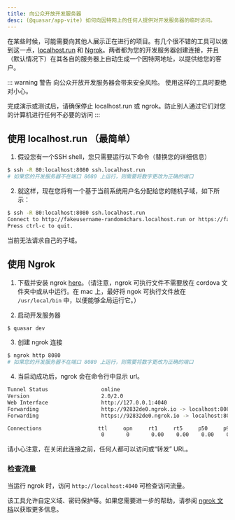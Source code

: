 ```yaml
---
title: 向公众开放开发服务器
desc: (@quasar/app-vite) 如何向因特网上的任何人提供对开发服务器的临时访问。
---
```


在某些时候，可能需要向其他人展示正在进行的项目。有几个很不错的工具可以做到这一点，[localhost.run](https://localhost.run/) 和 [Ngrok](https://ngrok.com/)。两者都为您的开发服务器创建连接，并且（默认情况下）在其各自的服务器上自动生成一个因特网地址，以提供给您的客户。

::: warning 警告
向公众开放开发服务器会带来安全风险。 使用这样的工具时要绝对小心。

完成演示或测试后，请确保停止 localhost.run 或 ngrok。防止别人通过它们对您的计算机进行任何不必要的访问
:::

## 使用 localhost.run （最简单）

1. 假设您有一个SSH shell，您只需要运行以下命令（替换您的详细信息）
``` bash
$ ssh -R 80:localhost:8080 ssh.localhost.run
# 如果您的开发服务器不在端口 8080 上运行，则需要将数字更改为正确的端口
```

2. 就这样，现在您将有一个基于当前系统用户名分配给您的随机子域，如下所示：
``` bash
$ ssh -R 80:localhost:8080 ssh.localhost.run
Connect to http://fakeusername-random4chars.localhost.run or https://fakeusername-random4chars.localhost.run
Press ctrl-c to quit.
```

当前无法请求自己的子域。

## 使用 Ngrok

1. 下载并安装 ngrok [here](https://ngrok.com/download)。（请注意，ngrok 可执行文件不需要放在 cordova 文件夹中或从中运行。在 mac 上，最好将 ngok 可执行文件放在 `/usr/local/bin` 中，以便能够全局运行它。）

2. 启动开发服务器
``` bash
$ quasar dev
```

3. 创建 ngrok 连接
``` bash
$ ngrok http 8080
# 如果您的开发服务器不在端口 8080 上运行，则需要将数字更改为正确的端口
```

4. 当启动成功后，ngrok 会在命令行中显示 url。
``` bash
Tunnel Status                 online
Version                       2.0/2.0
Web Interface                 http://127.0.0.1:4040
Forwarding                    http://92832de0.ngrok.io -> localhost:8080
Forwarding                    https://92832de0.ngrok.io -> localhost:8080

Connections                  ttl     opn     rt1     rt5     p50     p90
                              0       0       0.00    0.00    0.00    0.00
```
请小心注意，在关闭此连接之前，任何人都可以访问或“转发” URL。

### 检查流量

当运行 ngrok 时，访问 `http://localhost:4040` 可检查访问流量。

该工具允许自定义域、密码保护等。如果您需要进一步的帮助，请参阅 [ngrok 文档](https://ngrok.com/docs)以获取更多信息。